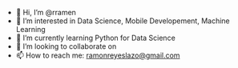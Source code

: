 - 👋 Hi, I’m @rramen
- 👀 I’m interested in Data Science, Mobile Developement, Machine Learning
- 🌱 I’m currently learning Python for Data Science
- 💞️ I’m looking to collaborate on 
- 📫 How to reach me: ramonreyeslazo@gmail.com

<!---
rramen/rramen is a ✨ special ✨ repository because its `README.md` (this file) appears on your GitHub profile.
You can click the Preview link to take a look at your changes.
--->

